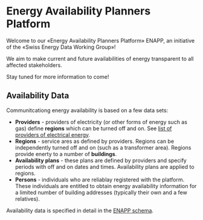 # Energy Availability Planners Platform

Welcome to our «Energy Availability Planners Platform» ENAPP, an initiative of the «Swiss Energy Data Working Group»!

We aim to make current and future availabilities of energy transparent to all affected stakeholders.

Stay tuned for more information to come!

## Availability Data

Communitcationg energy availability is based on a few data sets:

- **Providers** - providers of electricity (or other forms of energy such as gas) define **regions** which can be turned off and on. See [list of providers of electrical energy](https://www.strom.ch/de/service/verzeichnis-verteilnetzbetreiber).
- **Regions** - service ares as defined by providers. Regions can be independently turned off and on (such as a transformer area). Regions provide enerty to a number of **buildings**.
- **Availability plans** - these plans are defined by providers and specify periods with off and on dates and times. Availability plans are applied to regions.
- **Persons** - individuals who are reliablay registered with the platform. These individuals are entitled to obtain energy availability information for a limited number of building addresses (typically their own and a few relatives).

Availability data is specified in detail in the [ENAPP schema](schema/enapp-schema.pdf).


